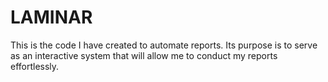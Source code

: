 # LAMINAR
This is the code I have created to automate reports. Its purpose is to serve as an interactive system that will allow me to conduct my reports effortlessly.
